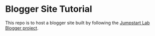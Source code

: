 # Blogger Site Tutorial

This repo is to host a blogger site built by following the [Jumpstart Lab Blogger project](http://tutorials.jumpstartlab.com/projects/blogger.html#i1:-form-based-workflow).
